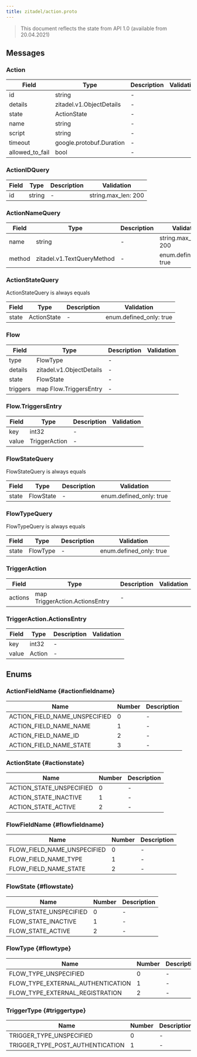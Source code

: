 ```yaml
---
title: zitadel/action.proto
---
```

> This document reflects the state from API 1.0 (available from 20.04.2021)




## Messages


### Action



| Field | Type | Description | Validation |
| ----- | ---- | ----------- | ----------- |
| id |  string | - |  |
| details |  zitadel.v1.ObjectDetails | - |  |
| state |  ActionState | - |  |
| name |  string | - |  |
| script |  string | - |  |
| timeout |  google.protobuf.Duration | - |  |
| allowed_to_fail |  bool | - |  |




### ActionIDQuery



| Field | Type | Description | Validation |
| ----- | ---- | ----------- | ----------- |
| id |  string | - | string.max_len: 200<br />  |




### ActionNameQuery



| Field | Type | Description | Validation |
| ----- | ---- | ----------- | ----------- |
| name |  string | - | string.max_len: 200<br />  |
| method |  zitadel.v1.TextQueryMethod | - | enum.defined_only: true<br />  |




### ActionStateQuery
ActionStateQuery is always equals


| Field | Type | Description | Validation |
| ----- | ---- | ----------- | ----------- |
| state |  ActionState | - | enum.defined_only: true<br />  |




### Flow



| Field | Type | Description | Validation |
| ----- | ---- | ----------- | ----------- |
| type |  FlowType | - |  |
| details |  zitadel.v1.ObjectDetails | - |  |
| state |  FlowState | - |  |
| triggers | map Flow.TriggersEntry | - |  |




### Flow.TriggersEntry



| Field | Type | Description | Validation |
| ----- | ---- | ----------- | ----------- |
| key |  int32 | - |  |
| value |  TriggerAction | - |  |




### FlowStateQuery
FlowStateQuery is always equals


| Field | Type | Description | Validation |
| ----- | ---- | ----------- | ----------- |
| state |  FlowState | - | enum.defined_only: true<br />  |




### FlowTypeQuery
FlowTypeQuery is always equals


| Field | Type | Description | Validation |
| ----- | ---- | ----------- | ----------- |
| state |  FlowType | - | enum.defined_only: true<br />  |




### TriggerAction



| Field | Type | Description | Validation |
| ----- | ---- | ----------- | ----------- |
| actions | map TriggerAction.ActionsEntry | - |  |




### TriggerAction.ActionsEntry



| Field | Type | Description | Validation |
| ----- | ---- | ----------- | ----------- |
| key |  int32 | - |  |
| value |  Action | - |  |






## Enums


### ActionFieldName {#actionfieldname}


| Name | Number | Description |
| ---- | ------ | ----------- |
| ACTION_FIELD_NAME_UNSPECIFIED | 0 | - |
| ACTION_FIELD_NAME_NAME | 1 | - |
| ACTION_FIELD_NAME_ID | 2 | - |
| ACTION_FIELD_NAME_STATE | 3 | - |




### ActionState {#actionstate}


| Name | Number | Description |
| ---- | ------ | ----------- |
| ACTION_STATE_UNSPECIFIED | 0 | - |
| ACTION_STATE_INACTIVE | 1 | - |
| ACTION_STATE_ACTIVE | 2 | - |




### FlowFieldName {#flowfieldname}


| Name | Number | Description |
| ---- | ------ | ----------- |
| FLOW_FIELD_NAME_UNSPECIFIED | 0 | - |
| FLOW_FIELD_NAME_TYPE | 1 | - |
| FLOW_FIELD_NAME_STATE | 2 | - |




### FlowState {#flowstate}


| Name | Number | Description |
| ---- | ------ | ----------- |
| FLOW_STATE_UNSPECIFIED | 0 | - |
| FLOW_STATE_INACTIVE | 1 | - |
| FLOW_STATE_ACTIVE | 2 | - |




### FlowType {#flowtype}


| Name | Number | Description |
| ---- | ------ | ----------- |
| FLOW_TYPE_UNSPECIFIED | 0 | - |
| FLOW_TYPE_EXTERNAL_AUTHENTICATION | 1 | - |
| FLOW_TYPE_EXTERNAL_REGISTRATION | 2 | - |




### TriggerType {#triggertype}


| Name | Number | Description |
| ---- | ------ | ----------- |
| TRIGGER_TYPE_UNSPECIFIED | 0 | - |
| TRIGGER_TYPE_POST_AUTHENTICATION | 1 | - |




